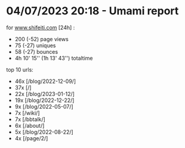 # 04/07/2023 20:18 - Umami report
for www.shifeiti.com [24h] :

 - 200 (-52) page views
 - 75 (-27) uniques
 - 58 (-27) bounces
 - 4h 10' 15'' (1h 13' 43'') totaltime


top 10 urls:
 - 46x [/blog/2022-12-09/]
 - 37x [/]
 - 22x [/blog/2023-01-12/]
 - 19x [/blog/2022-12-22/]
 - 9x [/blog/2022-05-07/]
 - 7x [/wiki/]
 - 7x [/bbtalk/]
 - 6x [/about/]
 - 5x [/blog/2022-08-22/]
 - 4x [/page/2/]


